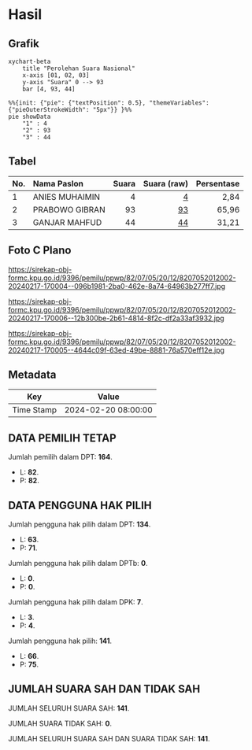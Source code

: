 # Hasil

## Grafik

```mermaid
xychart-beta
    title "Perolehan Suara Nasional"
    x-axis [01, 02, 03]
    y-axis "Suara" 0 --> 93
    bar [4, 93, 44]
```

```mermaid
%%{init: {"pie": {"textPosition": 0.5}, "themeVariables": {"pieOuterStrokeWidth": "5px"}} }%%
pie showData
    "1" : 4
    "2" : 93
    "3" : 44
```

## Tabel

| No. | Nama Paslon    | Suara | Suara (raw) | Persentase |
|:--- |:-------------- | -----:| -----------:| ----------:|
| 1   | ANIES MUHAIMIN | 4     | [4][p-1]    | 2,84       |
| 2   | PRABOWO GIBRAN | 93    | [93][p-2]   | 65,96      |
| 3   | GANJAR MAHFUD  | 44    | [44][p-3]   | 31,21      |


[p-1]: https://github.com/gigit-pemilu/pemilu-2024/blob/main/pilpres/hitung-suara/sub/82-maluku-utara/sub/07-pulau-morotai/sub/05-morotai-timur/sub/2012-hino/sub/002-tps/sub/paslon-1.txt
[p-2]: https://github.com/gigit-pemilu/pemilu-2024/blob/main/pilpres/hitung-suara/sub/82-maluku-utara/sub/07-pulau-morotai/sub/05-morotai-timur/sub/2012-hino/sub/002-tps/sub/paslon-2.txt
[p-3]: https://github.com/gigit-pemilu/pemilu-2024/blob/main/pilpres/hitung-suara/sub/82-maluku-utara/sub/07-pulau-morotai/sub/05-morotai-timur/sub/2012-hino/sub/002-tps/sub/paslon-3.txt

## Foto C Plano

https://sirekap-obj-formc.kpu.go.id/9396/pemilu/ppwp/82/07/05/20/12/8207052012002-20240217-170004--096b1981-2ba0-462e-8a74-64963b277ff7.jpg

https://sirekap-obj-formc.kpu.go.id/9396/pemilu/ppwp/82/07/05/20/12/8207052012002-20240217-170006--12b300be-2b61-4814-8f2c-df2a33af3932.jpg

https://sirekap-obj-formc.kpu.go.id/9396/pemilu/ppwp/82/07/05/20/12/8207052012002-20240217-170005--4644c09f-63ed-49be-8881-76a570eff12e.jpg


## Metadata

| Key        | Value               |
| ---------- | ------------------- |
| Time Stamp | 2024-02-20 08:00:00 |


## DATA PEMILIH TETAP

Jumlah pemilih dalam DPT: **164**.
 * L: **82**.
 * P: **82**.

## DATA PENGGUNA HAK PILIH

Jumlah pengguna hak pilih dalam DPT: **134**.
 * L: **63**.
 * P: **71**.

Jumlah pengguna hak pilih dalam DPTb: **0**.
 * L: **0**.
 * P: **0**.

Jumlah pengguna hak pilih dalam DPK: **7**.
 * L: **3**.
 * P: **4**.

Jumlah pengguna hak pilih: **141**.
 * L: **66**.
 * P: **75**.

## JUMLAH SUARA SAH DAN TIDAK SAH

JUMLAH SELURUH SUARA SAH: **141**.

JUMLAH SUARA TIDAK SAH: **0**.

JUMLAH SELURUH SUARA SAH DAN SUARA TIDAK SAH: **141**.


